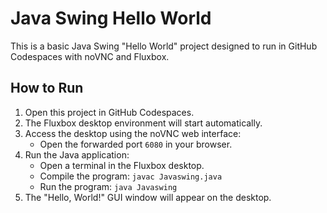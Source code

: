 # Java Swing Hello World

This is a basic Java Swing "Hello World" project designed to run in GitHub Codespaces with noVNC and Fluxbox.

## How to Run

1. Open this project in GitHub Codespaces.
2. The Fluxbox desktop environment will start automatically.
3. Access the desktop using the noVNC web interface:
   - Open the forwarded port `6080` in your browser.
4. Run the Java application:
   - Open a terminal in the Fluxbox desktop.
   - Compile the program: `javac Javaswing.java`
   - Run the program: `java Javaswing`
5. The "Hello, World!" GUI window will appear on the desktop.
